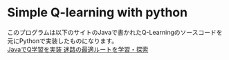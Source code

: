 # Simple Q-learning with python
このプログラムは以下のサイトのJavaで書かれたQ-Learningのソースコードを元にPythonで実装したものになります。  
[JavaでQ学習を実装 迷路の最適ルートを学習・探索](http://nkdkccmbr.hateblo.jp/entry/2016/10/08/205107)  
